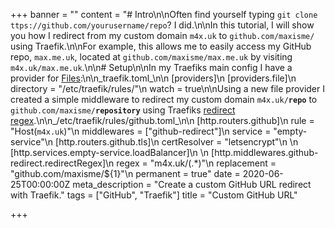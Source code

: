 +++
banner = ""
content = "# Intro\n\nOften find yourself typing `git clone ttps://github.com/yourusername/repo`? I did.\n\nIn this tutorial, I will show you how I redirect from my custom domain `m4x.uk` to `github.com/maxisme/` using Traefik.\n\nFor example, this allows me to easily access my GitHub repo, `max.me.uk`, located at `github.com/maxisme/max.me.uk` by visiting `m4x.uk/max.me.uk`.\n\n# Setup\n\nIn my Traefiks main config I have a provider for [Files](https://docs.traefik.io/providers/file/):\n\n_traefik.toml_\n\n    [providers]\n        [providers.file]\n            directory = \"/etc/traefik/rules/\"\n            watch = true\n\nUsing a new file provider I created a simple middleware to redirect my custom domain `m4x.uk/`**`repo`** to `github.com/maxisme/`**`repository`** using Traefiks [redirect regex](https://docs.traefik.io/middlewares/redirectregex/).\n\n_/etc/traefik/rules/github.toml_\n\n    [http.routers.github]\n        rule = \"Host(`m4x.uk`)\"\n        middlewares = [\"github-redirect\"]\n        service = \"empty-service\"\n        [http.routers.github.tls]\n            certResolver = \"letsencrypt\"\n    \n    [http.services.empty-service.loadBalancer]\n    \n    [http.middlewares.github-redirect.redirectRegex]\n        regex = \"m4x.uk/(.*)\"\n        replacement = \"github.com/maxisme/${1}\"\n        permanent = true"
date = 2020-06-25T00:00:00Z
meta_description = "Create a custom GitHub URL redirect with Traefik."
tags = ["GitHub", "Traefik"]
title = "Custom GitHub URL"

+++
